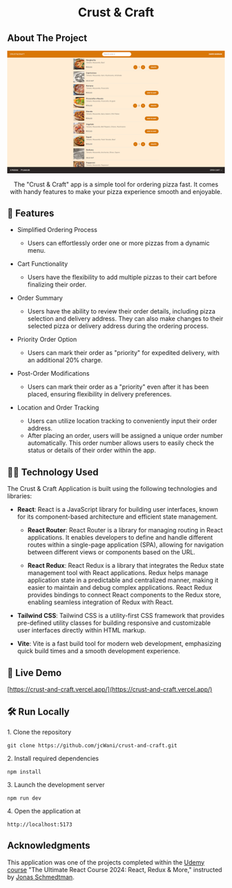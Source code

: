 <!-- PROJECT LOGO -->
<br />
<h1 align="center">Crust & Craft</h1>

<!-- ABOUT THE PROJECT -->

## About The Project

![Screenshot](./public/crust-and-craft-menu-screenshot.png)

<p align="center">
The "Crust & Craft" app is a simple tool for ordering pizza fast. It comes with handy features to make your pizza experience smooth and enjoyable.
</p>

<!-- APPLICATION'S FEATURES -->

## 📝 Features

- Simplified Ordering Process

  - Users can effortlessly order one or more pizzas from a dynamic menu.

- Cart Functionality

  - Users have the flexibility to add multiple pizzas to their cart before finalizing their order.

- Order Summary

  - Users have the ability to review their order details, including pizza selection and delivery address. They can also make changes to their selected pizza or delivery address during the ordering process.

- Priority Order Option

  - Users can mark their order as "priority" for expedited delivery, with an additional 20% charge.

- Post-Order Modifications

  - Users can mark their order as a "priority" even after it has been placed, ensuring flexibility in delivery preferences.

- Location and Order Tracking

  - Users can utilize location tracking to conveniently input their order address.
  - After placing an order, users will be assigned a unique order number automatically. This order number allows users to easily check the status or details of their order within the app.

<!-- TECHNOLOGY USED -->

## 👨‍💻 Technology Used

The Crust & Craft Application is built using the following technologies and libraries:

- **React**: React is a JavaScript library for building user interfaces, known for its component-based architecture and efficient state management.

  - **React Router**: React Router is a library for managing routing in React applications. It enables developers to define and handle different routes within a single-page application (SPA), allowing for navigation between different views or components based on the URL.

  - **React Redux**: React Redux is a library that integrates the Redux state management tool with React applications. Redux helps manage application state in a predictable and centralized manner, making it easier to maintain and debug complex applications. React Redux provides bindings to connect React components to the Redux store, enabling seamless integration of Redux with React.

- **Tailwind CSS**: Tailwind CSS is a utility-first CSS framework that provides pre-defined utility classes for building responsive and customizable user interfaces directly within HTML markup.

- **Vite**: Vite is a fast build tool for modern web development, emphasizing quick build times and a smooth development experience.

<!-- LIVE DEMO -->

## 🚀 Live Demo

[https://crust-and-craft.vercel.app/](https://crust-and-craft.vercel.app/)

## 🛠 Run Locally

<p>1. Clone the repository</p>

```
git clone https://github.com/jcWani/crust-and-craft.git
```

<p>2. Install required dependencies </p>

```
npm install
```

<p>3. Launch the development server</p>

```
npm run dev
```

<p>4. Open the application at</p>

```
http://localhost:5173
```

<!-- ACKNOWLEDGEMENTS -->

## Acknowledgments

This application was one of the projects completed within the [Udemy course](https://www.udemy.com/course/the-ultimate-react-course) "The Ultimate React Course 2024: React, Redux & More," instructed by [Jonas Schmedtman](https://twitter.com/jonasschmedtman).
